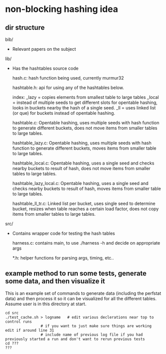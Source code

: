 # non-blocking hashing idea

## dir structure

bib/
- Relevant papers on the subject

lib/
- Has the hashtables source code

  hash.c: hash function being used, currently murmur32

  hashtable.h: api for using any of the hashtables below.

  index:
	_lazy  = copies elements from smallest table to large tables
	_local = instead of multiple seeds to get different slots for opentable hashing, looks
	         in buckets nearby the hash of a single seed.
	_ll    = uses linked list (or que) for buckets instead of opentable hashing.

		 
  hashtable.c: Opentable hashing, uses multiple seeds with hash function to generate
  	       different buckets, does not move items from smaller tables to large tables.

  hashtable_lazy.c: Opentable hashing, uses multiple seeds with hash function to generate
  		    different buckets, moves items from smaller table to large tables.

  hashtable_local.c: Opentable hashing, uses a single seed and checks nearby buckets to
  		     result of hash, does not move items from smaller tables to large tables.

  hashtable_lazy_local.c: Opentable hashing, uses a single seed and checks nearby buckets to
  			  result of hash, moves items from smaller table to large tables.

  hashtable_ll_tr.c: Linked list per bucket, uses single seed to determine bucket, resizes
  		     when table reaches a certain load factor, does not copy items from
		     smaller tables to large tables.

src/
- Contains wrapper code for testing the hash tables

  harness.c: contains main, to use ./harness -h and decide on appropriate args
  
  *.h: helper functions for parsing args, timing, etc..

## example method to run some tests, generate some data, and then visualize it

This is an example set of commands to generate data (including the
perfstat data) and then process it so it can be visualized for all the
different tables.  Assume user is in this directory at start.

```
cd src
./test_cache.sh > logname	# edit various declerations near top to control runs
				# if you want to just make sure things are working edit if around line 31
				# include name of previous log file if you had previously started a run and don't want to rerun previous tests
cd ???
???
```
